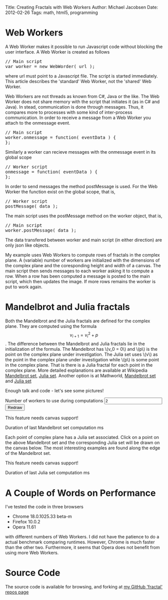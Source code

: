 Title: Creating Fractals with Web Workers
Author: Michael Jacobsen
Date: 2012-02-26
Tags: math, html5, programming

# Web Workers

A Web Worker makes it possible to run Javascript code without blocking
the user interface. A Web Worker is created as follows

<pre>
// Main script
var worker = new WebWorder( url );
</pre>

where url must point to a Javascript file. The script is started immediately. This
article describes the 'standard' Web Worker, not the 'shared' Web Worker.

Web Workers are not threads as known from C#, Java or the like. The
Web Worker does not share memory with the script that initiates it (as
in C# and Java). In stead, communication is done through
messages. Thus, it compares more to processes with some kind of
inter-process communication. In order to receive a message from a Web
Worker you attach to the onmessage event.


<pre>
// Main script
worker.onmessage = function( eventData ) {
};
</pre>

Similarly a worker can recieve messages with the onmessage event in its global scope

<pre>
// Worker script
onmessage = function( eventData ) {
};
</pre>

In order to send messages the method postMessage is used. For the Web
Worker the function exist on the global scope, that is,

<pre>
// Worker script
postMessage( data );
</pre>

The main script uses the postMessage method on the worker object, that is,

<pre>
// Main script
worker.postMessage( data );
</pre>

The data transfered between worker and main script (in either direction) are only
json like objects.
        
My example uses Web Workers to compute rows of fractals in the complex
plane. A (variable) number of workers are initialized with the
dimensions of the complex plane and the coresponding height and width
of a canvas. The main script then sends messages to each worker asking
it to compute a row. When a row has been computed a message is posted
to the main script, which then updates the image. If more rows remains
the worker is put to work again.

# Mandelbrot and Julia fractals

Both the Mandelbrot and the Julia fractals are defined for the complex
plane. They are computed using the formula $$v_{i+1} = v_i^2 +
p$$. The difference between the Mandelbrot and Julia fractals lie in
the initialization of the formula. The Mandelbrot has \\(v_0 = 0\\)
and \\(p\\) is the point on the complex plane under investigation.
The Julia set uses \\(v\\) as the point in the complex plane under
investigation while \\(p\\) is some point in the complex plane. That
is there is a Julia fractal for each point in the complex plane. More
detailed explanations are available at Wikipedia <a
href="http://en.wikipedia.org/wiki/Mandelbrot_set">Mandelbrot set</a>,
<a href="http://en.wikipedia.org/wiki/Julia_set"> Julia
set</a>. Another option is at Mathworld, <a
href="http://mathworld.wolfram.com/MandelbrotSet.html"> Mandelbrot
set</a> and <a href="http://mathworld.wolfram.com/JuliaSet.html">Julia
set</a>

Enough talk and code - let's see some pictures!

Number of workers to use during computations
<input type="text" value="2" id="workerCount" /><input id="render" type="button" value="Redraw" />

<canvas id="fractal" width="700" height="600">This feature needs canvas support!</canvas>

Duration of last Mandelbrot set computation <span id="duration"></span>ms</p>

Each point of complex plane has a Julia set associated. Click on a
point on the above Mandelbrot set and the corresponding Julia set will
be drawn on the canvas below. The most interesting examples are found
along the edge of the Mandelbrot set.

<canvas id="julia" width="700" height="600">This feature needs canvas support!</canvas>

Duration of last Julia set computation <span id="juliaDuration"></span>ms

<script type="text/javascript" src="/js/fractal/complex.js"></script>

<script type="text/javascript" src="/js/fractal/fractal.js"></script>

<script type="text/javascript">
            $(document).ready(function () {
                var fra = new jacksondk.Fractal(document.getElementById("fractal"), 2);
                fra.ondone = function (duration) {
                    $("#duration").html(duration);
                };
                fra.render();
                var julia = new jacksondk.Fractal(document.getElementById("julia"), 2);
                julia.ondone = function (duration) {
                    $("#juliaDuration").html(duration);
                };
                julia.setType("julia");
                julia.setTopLeft(new Complex(-2, 2));
                julia.setBottomRight(new Complex(2, -2));
                $("#render").click(function () {
var c = document.getElementById("fractal");
var ctx = c.getContext("2d");
ctx.clearRect(0,0,c.width,c.height);
                    fra.workerCount = parseInt($("#workerCount").val());
                    fra.setType("mandelbrot");
                    fra.render();
                });
                $("#fractal").click(function (event) {
                    var x = event.offsetX;
                    var y = event.offsetY;
                    var r = fra.topLeft.real + ((fra.bottomRight.real - fra.topLeft.real) / fra.width) * x;
                    var i = fra.topLeft.imag + ((fra.bottomRight.imag - fra.topLeft.imag) / fra.height) * y;
                    julia.juliaPoint = new Complex(r, i);
                    julia.render();
                });
            });
</script>

# A Couple of Words on Performance

I've tested the code in three browsers

* Chrome 18.0.1025.33 beta-m
* Firefox 10.0.2
* Opera 11.61

with different numbers of Web Workers. I did not have the patience to
do a actual benchmark comparing runtimes. However, Chrome is much
faster than the other two.  Furthermore, it seems that Opera does not
benefit from using more Web Workers.

# Source Code

The source code is available for browsing, and forking at <a
href="https://github.com/jacksondk/fractal">my GitHub 'fractal' repos
page</a>